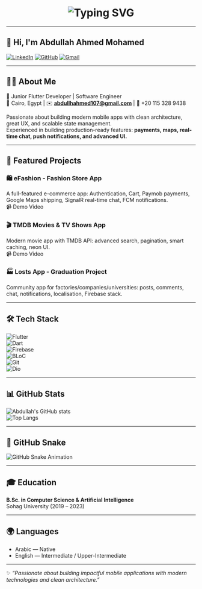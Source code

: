 <h1 align="center">
  <img src="https://readme-typing-svg.demolab.com?font=Fira+Code&weight=600&size=32&pause=1000&color=0E75B6&center=true&vCenter=true&width=500&lines=Flutter+Developer;Mobile+App+Engineer;Software+Engineer" alt="Typing SVG" />
</h1>


---

## 👋 Hi, I'm Abdullah Ahmed Mohamed  
[![LinkedIn](https://img.shields.io/badge/LinkedIn-0077B5?logo=linkedin&logoColor=white)](https://www.linkedin.com/in/abdullah-ahmed107/) 
[![GitHub](https://img.shields.io/badge/GitHub-181717?logo=github&logoColor=white)](https://github.com/Abdullah-3hmed) 
[![Gmail](https://img.shields.io/badge/Gmail-D14836?logo=gmail&logoColor=white)](mailto:abdullhahmed107@gmail.com)

---

## 👨‍💻 About Me  
🚀 Junior Flutter Developer | Software Engineer  
📍 Cairo, Egypt | ✉️ **abdullhahmed107@gmail.com** | 📱 +20 115 328 9438  

Passionate about building modern mobile apps with clean architecture, great UX, and scalable state management.  
Experienced in building production-ready features: **payments, maps, real-time chat, push notifications, and advanced UI.**

---

## 📱 Featured Projects  
### 🛍️ eFashion - Fashion Store App  
A full-featured e-commerce app: Authentication, Cart, Paymob payments, Google Maps shipping, SignalR real-time chat, FCM notifications.  
📹 Demo Video  

### 🎬 TMDB Movies & TV Shows App  
Modern movie app with TMDB API: advanced search, pagination, smart caching, neon UI.  
📹 Demo Video  

### 🏭 Losts App - Graduation Project  
Community app for factories/companies/universities: posts, comments, chat, notifications, localisation, Firebase stack.  

---

## 🛠️ Tech Stack  
![Flutter](https://img.shields.io/badge/Flutter-02569B?logo=flutter&logoColor=white)  
![Dart](https://img.shields.io/badge/Dart-0175C2?logo=dart&logoColor=white)  
![Firebase](https://img.shields.io/badge/Firebase-FFCA28?logo=firebase&logoColor=black)  
![BLoC](https://img.shields.io/badge/BLoC-339933?logo=bloc&logoColor=white)  
![Git](https://img.shields.io/badge/Git-F05032?logo=git&logoColor=white)  
![Dio](https://img.shields.io/badge/Dio-ff6f00?logo=flutter&logoColor=white)  

---

## 📊 GitHub Stats  
![Abdullah's GitHub stats](https://github-readme-stats.vercel.app/api?username=Abdullah-3hmed&show_icons=true&theme=default)  
![Top Langs](https://github-readme-stats.vercel.app/api/top-langs/?username=Abdullah-3hmed&layout=compact)  

---

## 🐍 GitHub Snake  
![GitHub Snake Animation](https://github.com/Abdullah-3hmed/Abdullah-3hmed/blob/output/github-contribution-grid-snake.svg)

---

## 🎓 Education  
**B.Sc. in Computer Science & Artificial Intelligence**  
Sohag University (2019 – 2023)  

---

## 🌍 Languages  
- Arabic — Native  
- English — Intermediate / Upper-Intermediate  

---

✨ *“Passionate about building impactful mobile applications with modern technologies and clean architecture.”*  
